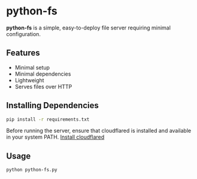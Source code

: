 # python-fs

**python-fs** is a simple, easy-to-deploy file server requiring minimal configuration.

## Features

- Minimal setup
- Minimal dependencies
- Lightweight
- Serves files over HTTP

## Installing Dependencies

```bash
pip install -r requirements.txt
```
Before running the server, ensure that cloudflared is installed and available in your system PATH.
[Install cloudflared](https://developers.cloudflare.com/cloudflare-one/connections/connect-apps/install/)

## Usage

```bash
python python-fs.py
```
